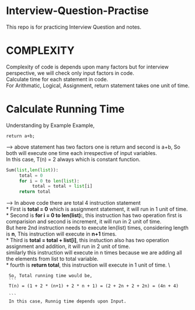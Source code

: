 # Interview-Question-Practise
This repo is for practicing Interview Question and notes. 
# COMPLEXITY

Complexity of code is depends upon many factors but for interview perspective, we will check only input factors in code. \
Calculate time for each statement in code. \
For Arithmatic, Logical, Assignment, return statement takes one unit of time. 

# Calculate Running Time

Understanding by Example
Example,

```
return a+b;
```
-->  above statement has two factors one is return and second is a+b, So both will execute one time each irrespective of input variables. \
     In this case, T(n) = 2 always which is constant function.

```python
Sum(list,len(list)):
     total = 0
     for i = 0 to len(list):
          total = total + list[i]
     return total
```
-->  In above code there are total 4 instruction statement \
     * First is **total = 0** which is assignment statement, it will run in 1 unit of time. \
     * Second is **for i = 0 to len(list):**, this instruction has two operation first is comparision and second is increment, it will run in 2 unit of time. \
       But here 2nd instruction needs to execute len(list) times, considering length is **n**, This instruction will execute in **n+1** times. \
     * Third is **total = total + list[i]**, this instuction also has two operation assignment and addition, it will run in 2 unit of time. \
       similarly this instruction will execute in n times because we are adding all the elements from list to total variable. \
     * fourth is **return total**, this instruction will execute in 1 unit of time. \
     
     So, Total running time would be,
     ```
     T(n) = (1 + 2 * (n+1) + 2 * n + 1) = (2 + 2n + 2 + 2n) = (4n + 4)
    
     ```
     In this case, Runnig time depends upon Input.
